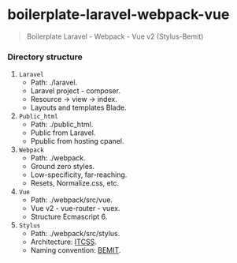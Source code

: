 # boilerplate-laravel-webpack-vue

> Boilerplate Laravel - Webpack - Vue v2 (Stylus-Bemit)

### Directory structure

1. `Laravel`
    * Path: ./laravel.
    * Laravel project - composer.
    * Resource -> view -> index.
    * Layouts and templates Blade.
2. `Public_html`
    * Path: ./public_html.
    * Public from Laravel.
    * Ppublic from hosting cpanel.
3. `Webpack`
    * Path: ./webpack.
    * Ground zero styles.
    * Low-specificity, far-reaching.
    * Resets, Normalize.css, etc.
4. `Vue`
    * Path: ./webpack/src/vue.
    * Vue v2 - vue-router - vuex.
    * Structure Ecmascript 6.
5. `Stylus`
    * Path: ./webpack/src/stylus.
    * Architecture: [ITCSS](http://csswizardry.net/talks/2014/11/itcss-dafed.pdf).
    * Naming convention: [BEMIT](http://csswizardry.com/2015/08/bemit-taking-the-bem-naming-convention-a-step-further/).
